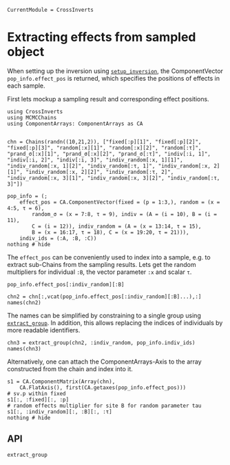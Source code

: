 ```@meta
CurrentModule = CrossInverts
```

# Extracting effects from sampled object

When setting up the inversion using [`setup_inversion`](@ref), the ComponentVector
`pop_info.effect_pos` is returned, which specifies the positions of effects in each sample.

First lets mockup a sampling result and corresponding effect positions.
```@example doc
using CrossInverts
using MCMCChains
using ComponentArrays: ComponentArrays as CA


chn = Chains(randn((10,21,2)), ["fixed[:p][1]", "fixed[:p][2]", "fixed[:p][3]", "random[:x][1]", "random[:x][2]", "random[:τ]", "prand_σ[:x][1]", "prand_σ[:x][2]", "prand_σ[:τ]", "indiv[:i, 1]", "indiv[:i, 2]", "indiv[:i, 3]", "indiv_random[:x, 1][1]", "indiv_random[:x, 1][2]", "indiv_random[:τ, 1]", "indiv_random[:x, 2][1]", "indiv_random[:x, 2][2]", "indiv_random[:τ, 2]", "indiv_random[:x, 3][1]", "indiv_random[:x, 3][2]", "indiv_random[:τ, 3]"])

pop_info = (;
    effect_pos = CA.ComponentVector(fixed = (p = 1:3,), random = (x = 4:5, τ = 6), 
        random_σ = (x = 7:8, τ = 9), indiv = (A = (i = 10), B = (i = 11), 
        C = (i = 12)), indiv_random = (A = (x = 13:14, τ = 15), 
        B = (x = 16:17, τ = 18), C = (x = 19:20, τ = 21))),
    indiv_ids = (:A, :B, :C))
nothing # hide
```

The `effect_pos` can be conveniently used to index into a sample, e.g. to
extract sub-Chains from the sampling results.
Lets get the random multipliers for individual `:B`, the vector
parameter `:x` and scalar `τ`.

```@example doc
pop_info.effect_pos[:indiv_random][:B]
```
```@example doc
chn2 = chn[:,vcat(pop_info.effect_pos[:indiv_random][:B]...),:]
names(chn2)
```

The names can be simplified by constraining to a single group
using [`extract_group`](@ref). In addition, this allows replacing the indices of 
individuals by more readable identifiers.

```@example doc
chn3 = extract_group(chn2, :indiv_random, pop_info.indiv_ids)
names(chn3)
```

Alternatively, one can attach the ComponentArrays-Axis 
to the array constructed from the chain and index into it.

```@example doc
s1 = CA.ComponentMatrix(Array(chn),
    CA.FlatAxis(), first(CA.getaxes(pop_info.effect_pos)))
# sv.p within fixed
s1[:, :fixed][:, :p]
# random effects multiplier for site B for random parameter tau
s1[:, :indiv_random][:, :B][:, :τ]
nothing # hide
```

## API
```@docs
extract_group
```







